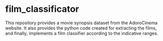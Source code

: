 # film_classificator

This repository provides a movie synopsis dataset from the AdoroCinema website.
It also provides the python code created for extracting the films, and finally, implements a film classifier according to the indicative ranges.
